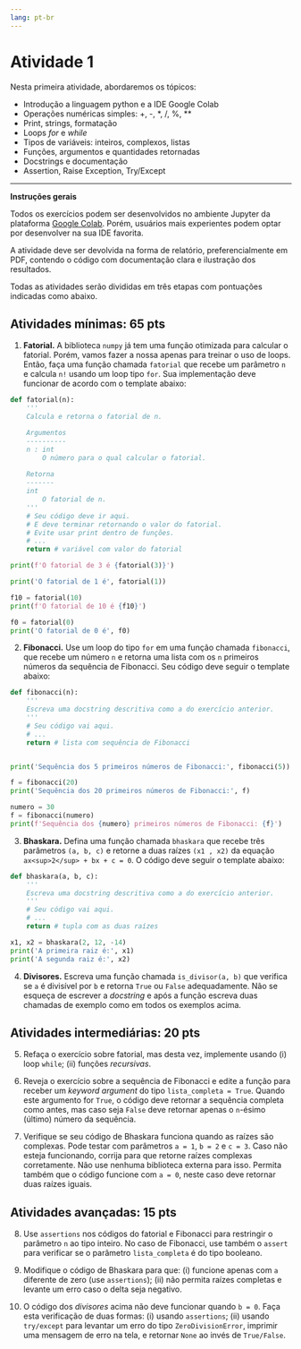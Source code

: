 ```yaml
---
lang: pt-br
---
```


# Atividade 1

Nesta primeira atividade, abordaremos os tópicos:

- Introdução a linguagem python e a IDE Google Colab
- Operações numéricas simples: +, -, *, /, %, **
- Print, strings, formatação
- Loops *for* e *while*
- Tipos de variáveis: inteiros, complexos, listas
- Funções, argumentos e quantidades retornadas
- Docstrings e documentação
- Assertion, Raise Exception, Try/Except

---

**Instruções gerais**

Todos os exercícios podem ser desenvolvidos no ambiente Jupyter da plataforma [Google Colab](https://colab.research.google.com/). Porém, usuários mais experientes podem optar por desenvolver na sua IDE favorita.

A atividade deve ser devolvida na forma de relatório, preferencialmente em PDF, contendo o código com documentação clara e ilustração dos resultados.

Todas as atividades serão divididas em três etapas com pontuações indicadas como abaixo.

## Atividades mínimas: 65 pts

1. **Fatorial.** A biblioteca `numpy` já tem uma função otimizada para calcular o fatorial. Porém, vamos fazer a nossa apenas para treinar o uso de loops. Então, faça uma função chamada `fatorial` que recebe um parâmetro `n` e calcula `n!` usando um loop tipo `for`. Sua implementação deve funcionar de acordo com o template abaixo:

```python
def fatorial(n):
    '''
    Calcula e retorna o fatorial de n.

    Argumentos
    ----------
    n : int
        O número para o qual calcular o fatorial.
    
    Retorna
    -------
    int
        O fatorial de n.
    '''
    # Seu código deve ir aqui.
    # E deve terminar retornando o valor do fatorial.
    # Evite usar print dentro de funções.
    # ...
    return # variável com valor do fatorial

print(f'O fatorial de 3 é {fatorial(3)}')

print('O fatorial de 1 é', fatorial(1))

f10 = fatorial(10)
print(f'O fatorial de 10 é {f10}')

f0 = fatorial(0)
print('O fatorial de 0 é', f0)
```

2. **Fibonacci.** Use um loop do tipo `for` em uma função chamada `fibonacci`, que recebe um número `n` e retorna uma lista com os `n` primeiros números da sequência de Fibonacci. Seu código deve seguir o template abaixo:

```python
def fibonacci(n):
    '''
    Escreva uma docstring descritiva como a do exercício anterior.
    '''
    # Seu código vai aqui.
    # ...
    return # lista com sequência de Fibonacci


print('Sequência dos 5 primeiros números de Fibonacci:', fibonacci(5))

f = fibonacci(20)
print('Sequência dos 20 primeiros números de Fibonacci:', f)

numero = 30
f = fibonacci(numero)
print(f'Sequência dos {numero} primeiros números de Fibonacci: {f}')
```

3. **Bhaskara.** Defina uma função chamada `bhaskara` que recebe três parâmetros `(a, b, c)` e retorne a duas raízes `(x1 , x2)` da equação `ax<sup>2</sup> + bx + c = 0`. O código deve seguir o template abaixo:

```python
def bhaskara(a, b, c):
    '''
    Escreva uma docstring descritiva como a do exercício anterior.
    '''
    # Seu código vai aqui.
    # ...
    return # tupla com as duas raízes

x1, x2 = bhaskara(2, 12, -14)
print('A primeira raiz é:', x1)
print('A segunda raiz é:', x2)
```

4. **Divisores.** Escreva uma função chamada `is_divisor(a, b)` que verifica se `a` é divisível por `b` e retorna `True` ou `False` adequadamente. Não se esqueça de escrever a *docstring* e após a função escreva duas chamadas de exemplo como em todos os exemplos acima.

## Atividades intermediárias: 20 pts

5. Refaça o exercício sobre fatorial, mas desta vez, implemente usando (i) loop `while`; (ii) funções *recursivas*.

6. Reveja o exercício sobre a sequência de Fibonacci e edite a função para receber um *keyword argument* do tipo `lista_completa = True`. Quando este argumento for `True`, o código deve retornar a sequência completa como antes, mas caso seja `False` deve retornar apenas o `n`-ésimo (último) número da sequência.

7. Verifique se seu código de Bhaskara funciona quando as raízes são complexas. Pode testar com parâmetros `a = 1`, `b = 2` e `c = 3`. Caso não esteja funcionando, corrija para que retorne raízes complexas corretamente. Não use nenhuma biblioteca externa para isso. Permita também que o código funcione com `a = 0`, neste caso deve retornar duas raízes iguais.

## Atividades avançadas: 15 pts

8. Use `assertions` nos códigos do fatorial e Fibonacci para restringir o parâmetro `n` ao tipo inteiro. No caso de Fibonacci, use também o `assert` para verificar se o parâmetro `lista_completa` é do tipo booleano.

9. Modifique o código de Bhaskara para que: (i) funcione apenas com `a` diferente de zero (use `assertions`); (ii) não permita raízes completas e levante um erro caso o delta seja negativo.

10. O código dos *divisores* acima não deve funcionar quando `b = 0`. Faça esta verificação de duas formas: (i) usando `assertions`; (ii) usando `try/except` para levantar um erro do tipo `ZeroDivisionError`, imprimir uma mensagem de erro na tela, e retornar `None` ao invés de `True/False`.